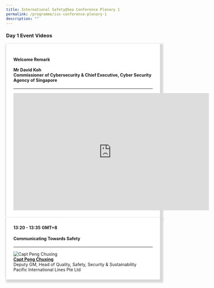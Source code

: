 ```yaml
---
title: International Safety@Sea Conference Plenary 1
permalink: /programme/iss-conference-plenary-1
description: ""
---
```


<section>
	<div>
  <h3>Day 1 Event Videos</h3>
</div>

<section>
  <div class="bp-container is-fluid">
    <div class="row">
      <div class="col is-full"> 
        <div class="row">
          <div class="col is-12">
            <div class="border bg-light h-100 position-relative">
              <div class="p-4">
                <h4 class="programme-title">Welcome Remark<br><br><b>Mr David Koh</b><br>
Commissioner of Cybersecurity & Chief Executive, Cyber Security Agency of Singapore</h4>
<hr class="my-3 border-primary" />								
<iframe width="640" height="385" src="https://www.youtube.com/embed/L44KxHJBhV4" title="YouTube video player" frameborder="0" allow="accelerometer; autoplay; clipboard-write; encrypted-media; gyroscope; picture-in-picture" allowfullscreen></iframe>
              </div>
            </div>
          </div>
        </div>
      </div>
    </div>
  </div>
</section>	
	
<section>
<div class="bp-container is-fluid">
<div class="row">
<div class="col is-full">
<div class="row">
<div class="col is-12">
<div class="border bg-light h-100 position-relative">
<div class="p-4">
<div class="programme-time"><strong>13:20 - 13:35</strong>&nbsp;<strong>GMT+8</strong></div>
<h4 class="programme-title">Communicating Towards Safety</h4>

<hr class="my-3 border-primary" />
<div class="speakers px-2">
<div class="row">
<div class="col is-6 prog-speaker">
<div class="row">
<div class="col is-4"><img class="speaker-image mb-4" src="/images/Speakers/Chu Xing Peng.png" alt="Capt Peng Chuxing" /></div>
<div class="col is-8">
<div class="speaker-name text-ellipsis"><a class="speaker-name text-ellipsis" href="/speakers/captain-peng-chuxing" rel="noopener"><strong>Capt Peng Chuxing</strong></a></div>
<div class="text-ellipsis speaker-position">Deputy GM, Head of Quality, Safety, Security & Sustainability</div>
<div class="text-ellipsis speaker-company">Pacific International Lines Pte Ltd</div>
</div>
</div>
</div>
</div>
</div>
</div>
</div>
</div>
</div>
</div>
</div>
</div>
</section>






<style type="text/css"> 
    .is-left{
      text-align: left;
    }
    .content h4{
      font-weight: 500; 
      color: #337B9A !important;
      margin-top: 1rem;
    }
    .bg-light {
      background-color: #fff !important;
      box-shadow: 5px 5px 5px 5px rgb(215 215 215), -5px 0 6px -4px rgb(215 215 215);
    }
    .p-4 {
      padding: 1.5rem!important;
    }
  .content a {text-decoration:none;}
	.content h3 { margin-top: 1rem;}
</style>